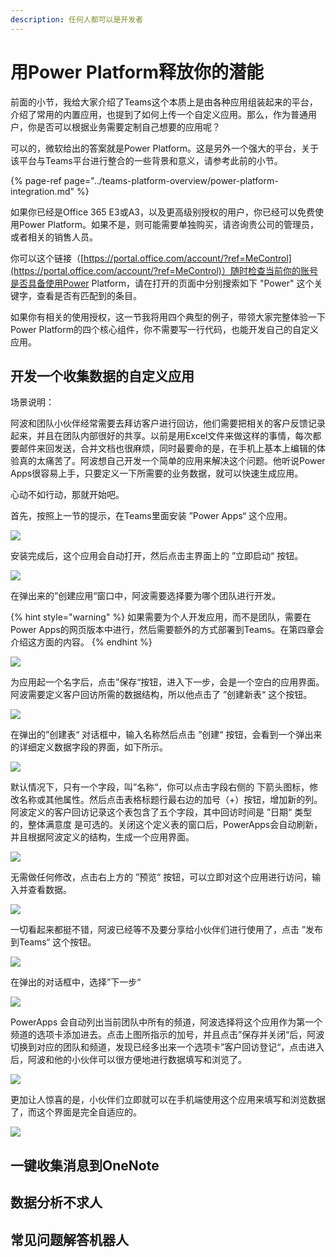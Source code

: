 ```yaml
---
description: 任何人都可以是开发者
---
```


# 用Power Platform释放你的潜能

前面的小节，我给大家介绍了Teams这个本质上是由各种应用组装起来的平台，介绍了常用的内置应用，也提到了如何上传一个自定义应用。那么，作为普通用户，你是否可以根据业务需要定制自己想要的应用呢？

可以的，微软给出的答案就是Power Platform。这是另外一个强大的平台，关于该平台与Teams平台进行整合的一些背景和意义，请参考此前的小节。

{% page-ref page="../teams-platform-overview/power-platform-integration.md" %}

如果你已经是Office 365 E3或A3，以及更高级别授权的用户，你已经可以免费使用Power Platform。如果不是，则可能需要单独购买，请咨询贵公司的管理员，或者相关的销售人员。

你可以这个链接（[https://portal.office.com/account/?ref=MeControl](https://portal.office.com/account/?ref=MeControl)）随时检查当前你的账号是否具备使用Power Platform，请在打开的页面中分别搜索如下 "Power" 这个关键字，查看是否有匹配到的条目。

如果你有相关的使用授权，这一节我将用四个典型的例子，带领大家完整体验一下Power Platform的四个核心组件，你不需要写一行代码，也能开发自己的自定义应用。

## 开发一个收集数据的自定义应用

场景说明：

阿波和团队小伙伴经常需要去拜访客户进行回访，他们需要把相关的客户反馈记录起来，并且在团队内部很好的共享。以前是用Excel文件来做这样的事情，每次都要邮件来回发送，合并文档也很麻烦，同时最要命的是，在手机上基本上编辑的体验真的太痛苦了。阿波想自己开发一个简单的应用来解决这个问题。他听说Power Apps很容易上手，只要定义一下所需要的业务数据，就可以快速生成应用。

心动不如行动，那就开始吧。

首先，按照上一节的提示，在Teams里面安装 ”Power Apps“ 这个应用。

![](../.gitbook/assets/tu-pian-%20%28112%29.png)

安装完成后，这个应用会自动打开，然后点击主界面上的 ”立即启动“ 按钮。

![](../.gitbook/assets/tu-pian-%20%28124%29.png)

在弹出来的”创建应用“窗口中，阿波需要选择要为哪个团队进行开发。

{% hint style="warning" %}
如果需要为个人开发应用，而不是团队，需要在Power Apps的网页版本中进行，然后需要额外的方式部署到Teams。在第四章会介绍这方面的内容。
{% endhint %}

![](../.gitbook/assets/tu-pian-%20%28130%29.png)

为应用起一个名字后，点击”保存“按钮，进入下一步，会是一个空白的应用界面。阿波需要定义客户回访所需的数据结构，所以他点击了 ”创建新表“ 这个按钮。

![](../.gitbook/assets/tu-pian-%20%28121%29.png)

在弹出的”创建表“ 对话框中，输入名称然后点击 ”创建“ 按钮，会看到一个弹出来的详细定义数据字段的界面，如下所示。

![](../.gitbook/assets/tu-pian-%20%2897%29.png)

默认情况下，只有一个字段，叫”名称“，你可以点击字段右侧的 下箭头图标，修改名称或其他属性。然后点击表格标题行最右边的加号（+）按钮，增加新的列。阿波定义的客户回访记录这个表包含了五个字段，其中回访时间是 ”日期“ 类型的，整体满意度 是可选的。关闭这个定义表的窗口后，PowerApps会自动刷新，并且根据阿波定义的结构，生成一个应用界面。

![](../.gitbook/assets/tu-pian-%20%28113%29.png)

无需做任何修改，点击右上方的 ”预览“ 按钮，可以立即对这个应用进行访问，输入并查看数据。

![](../.gitbook/assets/tu-pian-%20%28104%29.png)

一切看起来都挺不错，阿波已经等不及要分享给小伙伴们进行使用了，点击 ”发布到Teams“ 这个按钮。

![](../.gitbook/assets/tu-pian-%20%28116%29.png)

在弹出的对话框中，选择”下一步“

![](../.gitbook/assets/tu-pian-%20%28100%29.png)

PowerApps 会自动列出当前团队中所有的频道，阿波选择将这个应用作为第一个频道的选项卡添加进去。点击上图所指示的加号，并且点击”保存并关闭“后，阿波切换到对应的团队和频道，发现已经多出来一个选项卡”客户回访登记“，点击进入后，阿波和他的小伙伴可以很方便地进行数据填写和浏览了。

![](../.gitbook/assets/tu-pian-%20%28129%29.png)

更加让人惊喜的是，小伙伴们立即就可以在手机端使用这个应用来填写和浏览数据了，而这个界面是完全自适应的。

![](../.gitbook/assets/tu-pian-%20%28126%29.png)



## 一键收集消息到OneNote



## 数据分析不求人



## 常见问题解答机器人



